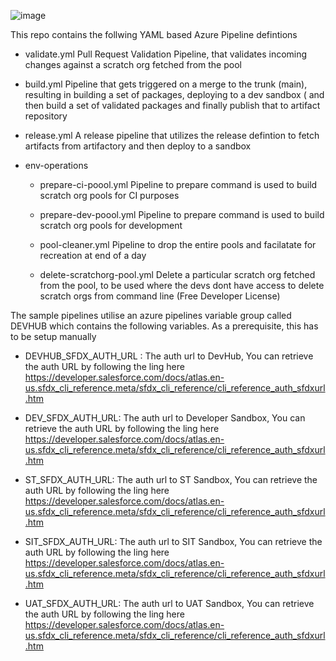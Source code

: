 ![image](https://gblobscdn.gitbook.com/assets%2F-MI39dIf1BuKlg_oSIG_%2F-MersLlsLMydZ6V7hfP-%2F-MersUtb9fBk1m9NMuMc%2Fflowdiagram_revised.png?alt=media&token=b613b0a8-99e3-4702-8f38-033cb1d7700d)

This repo contains the follwing YAML based Azure Pipeline defintions

-  validate.yml
   Pull Request Validation Pipeline, that validates incoming changes against a scratch org fetched from the pool
   
- build.yml
   Pipeline that gets triggered on a merge to the trunk (main), resulting in building a set of packages, deploying to a dev sandbox ( and then build a set of validated packages and finally publish that to artifact repository

- release.yml
   A release pipeline that utilizes the release defintion to fetch artifacts from artifactory and then deploy to a sandbox 



- env-operations
  - prepare-ci-poool.yml
     Pipeline to prepare command is used to build scratch org pools for CI purposes

  - prepare-dev-poool.yml
     Pipeline to prepare command is used to build scratch org pools for development
   
  - pool-cleaner.yml
     Pipeline to drop the entire pools and facilatate for recreation at end of a day

  - delete-scratchorg-pool.yml
     Delete a particular scratch org fetched from the pool, to be used where the devs dont have access to delete scratch orgs from command line (Free Developer License) 


The sample pipelines utilise an azure pipelines variable group called DEVHUB which contains the following variables. As a prerequisite, this has to be setup manually
- DEVHUB_SFDX_AUTH_URL   : The auth url to DevHub, You can retrieve the auth URL by following the ling here https://developer.salesforce.com/docs/atlas.en-us.sfdx_cli_reference.meta/sfdx_cli_reference/cli_reference_auth_sfdxurl.htm

- DEV_SFDX_AUTH_URL: The auth url to Developer Sandbox, You can retrieve the auth URL by following the ling here https://developer.salesforce.com/docs/atlas.en-us.sfdx_cli_reference.meta/sfdx_cli_reference/cli_reference_auth_sfdxurl.htm


- ST_SFDX_AUTH_URL: The auth url to ST Sandbox, You can retrieve the auth URL by following the ling here https://developer.salesforce.com/docs/atlas.en-us.sfdx_cli_reference.meta/sfdx_cli_reference/cli_reference_auth_sfdxurl.htm


- SIT_SFDX_AUTH_URL: The auth url to SIT Sandbox, You can retrieve the auth URL by following the ling here https://developer.salesforce.com/docs/atlas.en-us.sfdx_cli_reference.meta/sfdx_cli_reference/cli_reference_auth_sfdxurl.htm

- UAT_SFDX_AUTH_URL: The auth url to UAT Sandbox, You can retrieve the auth URL by following the ling here https://developer.salesforce.com/docs/atlas.en-us.sfdx_cli_reference.meta/sfdx_cli_reference/cli_reference_auth_sfdxurl.htm

